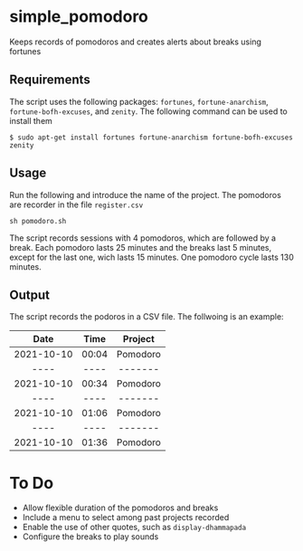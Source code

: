 # simple_pomodoro

Keeps records of pomodoros and creates alerts about breaks using fortunes


## Requirements 

The script uses the following packages: `fortunes`, `fortune-anarchism`, `fortune-bofh-excuses`, and `zenity`. The following command can be used to install them

```
$ sudo apt-get install fortunes fortune-anarchism fortune-bofh-excuses zenity
```


## Usage

Run the following and introduce the name of the project. The pomodoros are recorder in the file `register.csv`
```
sh pomodoro.sh
```
The script records sessions with 4 pomodoros, which are followed by a break. Each pomodoro lasts 25 minutes and the breaks last 5 minutes, except for the last one, wich lasts 15 minutes. One pomodoro cycle lasts 130 minutes.


## Output

The script records the podoros in a CSV file. The follwoing is an example:

| Date | Time | Project |
| :----: | :----: | :-------: |
| 2021-10-10 | 00:04 | Pomodoro |
|  ---- | ---- | ------- |
| 2021-10-10 | 00:34 | Pomodoro |
|  ---- | ---- | ------- |
| 2021-10-10 | 01:06 | Pomodoro |
|  ---- | ---- | ------- |
| 2021-10-10 | 01:36 | Pomodoro |




# To Do

* Allow flexible duration of the pomodoros and breaks
* Include a menu to select among past projects recorded
* Enable the use of other quotes, such as `display-dhammapada`
* Configure the breaks to play sounds

